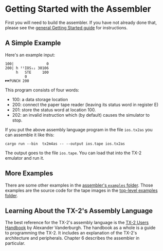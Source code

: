 # Getting Started with the Assembler

First you will need to build the assembler.  If you have not already
done that, please see the [general Getting Started
guide](../getting-started.md) for instructions.

## A Simple Example

Here's an example input:

```
100|               0
200| h ²¹IOS₅₂ 30106
     h   STE     100
         0
☛☛PUNCH 200
```

This program consists of four words:

* 100: a data storage location
* 200: connect the paper tape reader (leaving its status word in register E)
* 201: store the status word at location 100.
* 202: an invalid instruction which (by default) causes the simulator to stop.

If you put the above assembly language program in the file
`ios.tx2as` you can assemble it like this:

```
cargo run --bin  tx2m4as -- --output ios.tape ios.tx2as
```

The output goes to the file `ios.tape`.  You can load that into the
TX-2 emulator and run it.

## More Examples

There are some other examples in the [assembler's `examples`
folder](../../assembler/examples).  Those examples are the source code
for the tape images in the [top-level examples
folder](../../examples).

## Learning About the TX-2's Assembly Language

The best reference for the TX-2's assembly language is the [TX-2 Users
Handbook](https://tx-2.github.io/documentation#UH) by Alexander
Vanderburgh.  The handbook as a whole is a guide to programming the
TX-2.  It includes an explanation of the TX-2's architecture and
peripherals.  Chapter 6 describes the assembler in particular.
